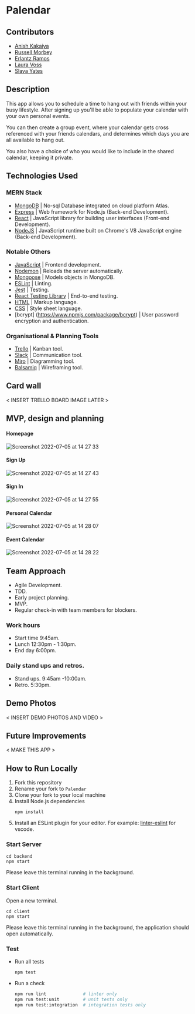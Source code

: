 # Palendar

## Contributors

* [Anish Kakaiya](https://github.com/AKCDNG)
* [Russell Morbey](https://github.com/Rmorbey)
* [Erlantz Ramos](https://github.com/ErlantzR)
* [Laura Voss](https://github.com/laura-voss)
* [Slava Yates](https://github.com/amfibiya17)

## Description

This app allows you to schedule a time to hang out with friends within your busy lifestyle. After signing up you'll be able to populate your calendar with your own personal events.

You can then create a group event, where your calendar gets cross referenced with your friends calendars, and determines which days you are all available to hang out.

You also have a choice of who you would like to include in the shared calendar, keeping it private.

## Technologies Used

### MERN Stack

- [MongoDB](https://www.mongodb.com/) | No-sql Database integrated on cloud platform Atlas.
- [Express](https://expressjs.com/) | Web framework for Node.js (Back-end Development).
- [React](https://reactjs.org/) | JavaScript library for building user interfaces (Front-end Development).
- [NodeJS](https://nodejs.org/en/) | JavaScript runtime built on Chrome's V8 JavaScript engine (Back-end Development).

### Notable Others

- [JavaScript](https://developer.mozilla.org/en-US/docs/Web/JavaScript) | Frontend development.
- [Nodemon](https://nodemon.io/) | Reloads the server automatically.
- [Mongoose](https://mongoosejs.com) | Models objects in MongoDB.
- [ESLint](https://eslint.org) | Linting.
- [Jest](https://jestjs.io/) | Testing.
- [React Testing Library](https://testing-library.com/) | End-to-end testing.
- [HTML](https://developer.mozilla.org/en-US/docs/Web/HTML) | Markup language.
- [CSS](https://developer.mozilla.org/en-US/docs/Web/CSS) | Style sheet language.
- [bcrypt] (https://www.npmjs.com/package/bcrypt) | User password encryption and authentication.

### Organisational & Planning Tools

- [Trello](https://trello.com/en) | Kanban tool.
- [Slack](https://slack.com/intl/en-gb/) | Communication tool.
- [Miro](https://miro.com/) | Diagramming tool.
- [Balsamiq](https://balsamiq.com/) | Wireframing tool.

## Card wall

< INSERT TRELLO BOARD IMAGE LATER >

## MVP, design and planning

#### Homepage

![Screenshot 2022-07-05 at 14 27 33](https://user-images.githubusercontent.com/101583630/177339489-b2ba9501-baa8-4085-8b3a-a0eddb1cb16e.png)

#### Sign Up

![Screenshot 2022-07-05 at 14 27 43](https://user-images.githubusercontent.com/101583630/177339533-1187e011-4499-42ad-9c12-69ca9f27f724.png)

#### Sign In

![Screenshot 2022-07-05 at 14 27 55](https://user-images.githubusercontent.com/101583630/177339623-bc79d76a-69b5-4358-861e-557ebbfbca96.png)

#### Personal Calendar

![Screenshot 2022-07-05 at 14 28 07](https://user-images.githubusercontent.com/101583630/177339656-f6c343ec-220d-4758-8ed1-3b99f96d012b.png)

#### Event Calendar

![Screenshot 2022-07-05 at 14 28 22](https://user-images.githubusercontent.com/101583630/177339674-453418fc-8d54-4a7b-a66f-3c43e939eae7.png)

## Team Approach

- Agile Development.
- TDD.
- Early project planning.
- MVP.
- Regular check-in with team members for blockers.

### Work hours

* Start time 9:45am.
* Lunch 12:30pm - 1:30pm.
* End day 6:00pm.

### Daily stand ups and retros.

* Stand ups. 9:45am -10:00am.
* Retro. 5:30pm.

## Demo Photos

< INSERT DEMO PHOTOS AND VIDEO >

## Future Improvements

< MAKE THIS APP >

## How to Run Locally

1. Fork this repository
2. Rename your fork to `Palendar`
3. Clone your fork to your local machine
4. Install Node.js dependencies
   ```
   npm install
   ```
5. Install an ESLint plugin for your editor. For example: [linter-eslint](https://marketplace.visualstudio.com/items?itemName=dbaeumer.vscode-eslint) for vscode.

### Start Server

```
cd backend
npm start
```

Please leave this terminal running in the background.

### Start Client

Open a new terminal.

```
cd client
npm start
```

Please leave this terminal running in the background, the application should open automatically.

### Test

- Run all tests
  ```
  npm test
  ```
- Run a check
  ```bash
  npm run lint              # linter only
  npm run test:unit         # unit tests only
  npm run test:integration  # integration tests only
  ```
